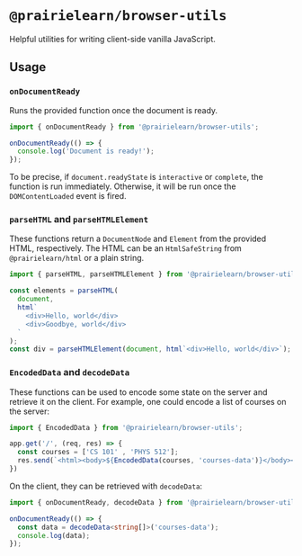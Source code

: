 # `@prairielearn/browser-utils`

Helpful utilities for writing client-side vanilla JavaScript.

## Usage

### `onDocumentReady`

Runs the provided function once the document is ready.

```ts
import { onDocumentReady } from '@prairielearn/browser-utils';

onDocumentReady(() => {
  console.log('Document is ready!');
});
```

To be precise, if `document.readyState` is `interactive` or `complete`, the function is run immediately. Otherwise, it will be run once the `DOMContentLoaded` event is fired.

### `parseHTML` and `parseHTMLElement`

These functions return a `DocumentNode` and `Element` from the provided HTML, respectively. The HTML can be an `HtmlSafeString` from `@prairielearn/html` or a plain string.

```ts
import { parseHTML, parseHTMLElement } from '@prairielearn/browser-utils';

const elements = parseHTML(
  document,
  html`
    <div>Hello, world</div>
    <div>Goodbye, world</div>
  `
);
const div = parseHTMLElement(document, html`<div>Hello, world</div>`);
```

### `EncodedData` and `decodeData`

These functions can be used to encode some state on the server and retrieve it on the client. For example, one could encode a list of courses on the server:

```ts
import { EncodedData } from '@prairielearn/browser-utils';

app.get('/', (req, res) => {
  const courses = ['CS 101' , 'PHYS 512'];
  res.send(`<html><body>${EncodedData(courses, 'courses-data')}</body></html>`);
})
```

On the client, they can be retrieved with `decodeData`:

```ts
import { onDocumentReady, decodeData } from '@prairielearn/browser-utils';

onDocumentReady(() => {
  const data = decodeData<string[]>('courses-data');
  console.log(data);
});
```
